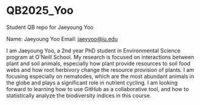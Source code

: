 # QB2025_Yoo
Student QB repo for Jaeyoung Yoo

Name: Jaeyoung Yoo
Email: jaeyyoo@iu.edu

I am Jaeyoung Yoo, a 2nd year PhD student in Environmental Science program at O'Neill School. My research is focused on interactions between plant and soil animals, especially how plant provide resources to soil food webs and how root herbivory change the resource provision of plants. I am focusing especially on nematodes, which are the most abundant animals in the globe and plays a significant role in nutrient cycling. I am looking forward to learning how to use GitHub as a collaborative tool, and how to statistically analyze the biodiversity indices in this course.